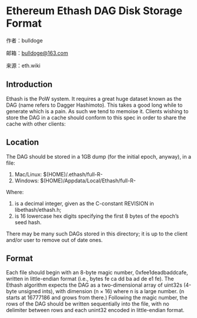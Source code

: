 # Ethereum Ethash DAG Disk Storage Format

作者：bulldoge

邮箱：bulldoge@163.com

来源：eth.wiki

## Introduction

Ethash is the PoW system. It requires a great huge dataset known as the DAG (name refers to Dagger Hashimoto). This takes a good long while to generate which is a pain. As such we tend to memoise it. Clients wishing to store the DAG in a cache should conform to this spec in order to share the cache with other clients:

## Location

The DAG should be stored in a 1GB dump (for the initial epoch, anyway), in a file:

1. Mac/Linux: $(HOME)/.ethash/full-R<REVISION>-<SEEDHASH>
2. Windows: $(HOME)/Appdata/Local/Ethash/full-R<REVISION>-<SEEDHASH>
   
Where:

1. <REVISION> is a decimal integer, given as the C-constant REVISION in libethash/ethash.h;
2. <SEEDHASH> is 16 lowercase hex digits specifying the first 8 bytes of the epoch’s seed hash.

There may be many such DAGs stored in this directory; it is up to the client and/or user to remove out of date ones.

## Format

Each file should begin with an 8-byte magic number, 0xfee1deadbaddcafe, written in little-endian format (i.e., bytes fe ca dd ba ad de e1 fe).
The Ethash algorithm expects the DAG as a two-dimensional array of uint32s (4-byte unsigned ints), with dimension (n × 16) where n is a large number. (n starts at 16777186 and grows from there.) Following the magic number, the rows of the DAG should be written sequentially into the file, with no delimiter between rows and each unint32 encoded in little-endian format.
